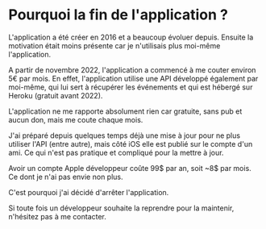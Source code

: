 # Pourquoi la fin de l'application ?

L'application a été créer en 2016 et a beaucoup évoluer depuis.
Ensuite la motivation était moins présente car je n'utilisais plus moi-même l'application.

A partir de novembre 2022, l'application a commencé à me couter environ 5€ par mois.
En effet, l'application utilise une API développé également par moi-même, qui lui sert à récupérer les événements et qui est hébergé sur Heroku (gratuit avant 2022).

L'application ne me rapporte absolument rien car gratuite, sans pub et aucun don, mais me coute chaque mois.

J'ai préparé depuis quelques temps déjà une mise à jour pour ne plus utiliser l'API (entre autre), mais côté iOS elle est publié sur le compte d'un ami.
Ce qui n'est pas pratique et compliqué pour la mettre à jour.

Avoir un compte Apple développeur coûte 99$ par an, soit ~8$ par mois.
Ce dont je n'ai pas envie non plus.

C'est pourquoi j'ai décidé d'arrêter l'application.

Si toute fois un développeur souhaite la reprendre pour la maintenir, n'hésitez pas à me contacter.
